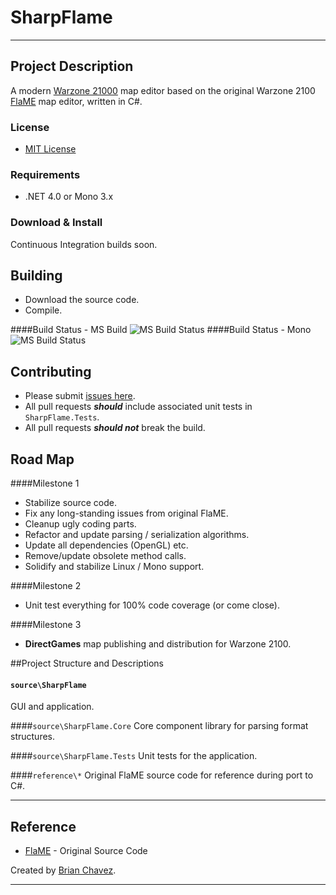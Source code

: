 SharpFlame
======================
----------------------

Project Description
-------------------
A modern [Warzone 21000](http://wz2100.net/) map editor based on the original Warzone 2100 [FlaME](https://github.com/flail/flaME) map editor, written in C#.

### License
* [MIT License](https://github.com/bchavez/Dwolla/blob/master/LICENSE)

### Requirements
* .NET 4.0 or Mono 3.x

### Download & Install
Continuous Integration builds soon.

Building
--------
* Download the source code.
* Compile.

####Build Status - MS Build
![MS Build Status](http://teamcity.codebetter.com/app/rest/builds/buildType:(id:bt1234)/statusIcon)
####Build Status - Mono
![MS Build Status](http://teamcity.codebetter.com/app/rest/builds/buildType:(id:bt1234)/statusIcon)

Contributing
--------
* Please submit [issues here](https://github.com/bchavez/SharpFlame/issues).
* All pull requests ***should*** include associated unit tests in `SharpFlame.Tests`.
* All pull requests ***should not*** break the build.

Road Map
-------

####Milestone 1
	
* Stabilize source code.
* Fix any long-standing issues from original FlaME.
* Cleanup ugly coding parts.
* Refactor and update parsing / serialization algorithms.
* Update all dependencies (OpenGL) etc.
* Remove/update obsolete method calls.
* Solidify and stabilize Linux / Mono support.

####Milestone 2
* Unit test everything for 100% code coverage (or come close).

####Milestone 3
* **DirectGames** map publishing and distribution for Warzone 2100.


##Project Structure and Descriptions

#### `source\SharpFlame`
GUI and application.

####`source\SharpFlame.Core`
Core component library for parsing format structures.

####`source\SharpFlame.Tests`
Unit tests for the application.

####`reference\*`
Original FlaME source code for reference during port to C#.




------------------------
 

Reference
---------
* [FlaME](https://github.com/flail/flaME) - Original Source Code


Created by [Brian Chavez](http://bchavez.bitarmory.com).

---

